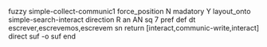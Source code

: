 fuzzy simple-collect-communic1
   force_position N
   madatory Y
   layout_onto simple-search-interact
   direction R
   an AN
   sq 7
   pref 
   def 
    dt escrever,escrevemos,escrevem
    sn 
    return [interact,communic-write,interact]
    direct 
   suf -o
   suf 
end
